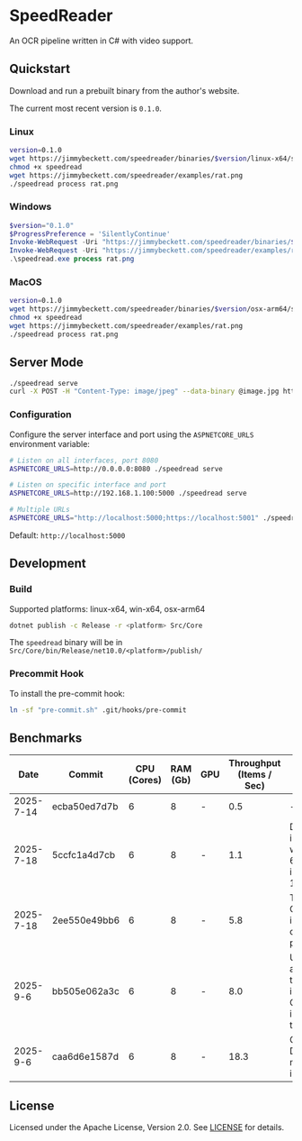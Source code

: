 # SpeedReader

An OCR pipeline written in C# with video support.

## Quickstart

Download and run a prebuilt binary from the author's website.

The current most recent version is `0.1.0`.

### Linux
```bash
version=0.1.0
wget https://jimmybeckett.com/speedreader/binaries/$version/linux-x64/speedread
chmod +x speedread
wget https://jimmybeckett.com/speedreader/examples/rat.png
./speedread process rat.png
```

### Windows
```powershell
$version="0.1.0"
$ProgressPreference = 'SilentlyContinue'
Invoke-WebRequest -Uri "https://jimmybeckett.com/speedreader/binaries/$version/win-x64/speedread.exe" -OutFile speedread.exe
Invoke-WebRequest -Uri "https://jimmybeckett.com/speedreader/examples/rat.png" -OutFile rat.png
.\speedread.exe process rat.png
```

### MacOS
```bash
version=0.1.0
wget https://jimmybeckett.com/speedreader/binaries/$version/osx-arm64/speedread
chmod +x speedread
wget https://jimmybeckett.com/speedreader/examples/rat.png
./speedread process rat.png
```

## Server Mode

```bash
./speedread serve
curl -X POST -H "Content-Type: image/jpeg" --data-binary @image.jpg http://localhost:5000/api/ocr
```

### Configuration

Configure the server interface and port using the `ASPNETCORE_URLS` environment variable:

```bash
# Listen on all interfaces, port 8080
ASPNETCORE_URLS=http://0.0.0.0:8080 ./speedread serve

# Listen on specific interface and port
ASPNETCORE_URLS=http://192.168.1.100:5000 ./speedread serve

# Multiple URLs
ASPNETCORE_URLS="http://localhost:5000;https://localhost:5001" ./speedread serve
```

Default: `http://localhost:5000`

## Development

### Build

Supported platforms: linux-x64, win-x64, osx-arm64

```bash
dotnet publish -c Release -r <platform> Src/Core
```

The `speedread` binary will be in `Src/Core/bin/Release/net10.0/<platform>/publish/`

### Precommit Hook

To install the pre-commit hook:

```bash
ln -sf "pre-commit.sh" .git/hooks/pre-commit
```

## Benchmarks

| Date      | Commit | CPU (Cores) | RAM (Gb) | GPU | Throughput (Items / Sec) | Notes                                                        |
|-----------|--------|-------------|----------| --- |--------------------------|--------------------------------------------------------------|
| 2025-7-14 | ecba50ed7d7b | 6           | 8        | - | 0.5                      | -                                                            |
| 2025-7-18 | 5ccfc1a4d7cb | 6 | 8 | - | 1.1                      | DBNet inference w/ size 640x640 instead of 1344x736          |
| 2025-7-18 | 2ee550e49bb6 | 6 | 8 | - | 5.8                      | Turn on ONNX intra-operation parallelism                     |
| 2025-9-6  | bb505e062a3c | 6 | 8 | - | 8.0                      | Use application threading instead of ONNX intra-op threading |
| 2025-9-6  | caa6d6e1587d | 6 | 8 | - | 18.3                     | Quantize DBNet model to int8 |

## License

Licensed under the Apache License, Version 2.0. See [LICENSE](LICENSE) for details.

